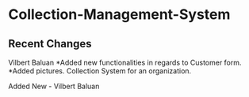 # Collection-Management-System


## Recent Changes
Vilbert Baluan
*Added new functionalities in regards to Customer form.
*Added pictures.
Collection System for an organization.

Added New - Vilbert Baluan
